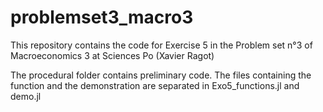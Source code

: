 # problemset3_macro3

This repository contains the code for Exercise 5 in the Problem set n°3 of Macroeconomics 3 at Sciences Po (Xavier Ragot)

The procedural folder contains preliminary code. The files containing the function and the demonstration are separated in Exo5_functions.jl and demo.jl
